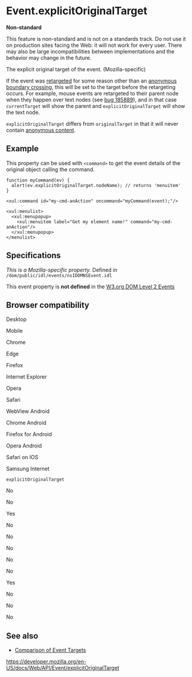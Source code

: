 # Event.explicitOriginalTarget

**Non-standard**

This feature is non-standard and is not on a standards track. Do not use it on production sites facing the Web: it will not work for every user. There may also be large incompatibilities between implementations and the behavior may change in the future.

The explicit original target of the event. (Mozilla-specific)

If the event was [retargeted](https://developer.mozilla.org/en-US/docs/DOM/event_retargeting) for some reason other than an [anonymous boundary crossing](https://developer.mozilla.org/en-US/docs/DOM/anonymous_boundary_crossing), this will be set to the target before the retargeting occurs. For example, mouse events are retargeted to their parent node when they happen over text nodes (see [bug 185889](https://bugzilla.mozilla.org/show_bug.cgi?id=185889)), and in that case `currentTarget` will show the parent and `explicitOriginalTarget` will show the text node.

`explicitOriginalTarget` differs from `originalTarget` in that it will never contain [anonymous content](https://developer.mozilla.org/en-US/docs/DOM/anonymous_content).

## Example

This property can be used with `<command>` to get the event details of the original object calling the command.

    function myCommand(ev) {
      alert(ev.explicitOriginalTarget.nodeName); // returns 'menuitem'
    }

    <xul:command id="my-cmd-anAction" oncommand="myCommand(event);"/>

    <xul:menulist>
      <xul:menupopup>
        <xul:menuitem label="Get my element name!" command="my-cmd-anAction"/>
      </xul:menupopup>
    </menulist>

## Specifications

_This is a Mozilla-specific property._ Defined in `/dom/public/idl/events/nsIDOMNSEvent.idl`

This event property is **not defined** in the [W3.org DOM Level 2 Events](https://www.w3.org/TR/DOM-Level-2-Events/events.html)

## Browser compatibility

Desktop

Mobile

Chrome

Edge

Firefox

Internet Explorer

Opera

Safari

WebView Android

Chrome Android

Firefox for Android

Opera Android

Safari on IOS

Samsung Internet

`explicitOriginalTarget`

No

No

Yes

No

No

No

No

No

Yes

No

No

No

## See also

- [Comparison of Event Targets](comparison_of_event_targets)

<a href="https://developer.mozilla.org/en-US/docs/Web/API/Event/explicitOriginalTarget" class="_attribution-link">https://developer.mozilla.org/en-US/docs/Web/API/Event/explicitOriginalTarget</a>
